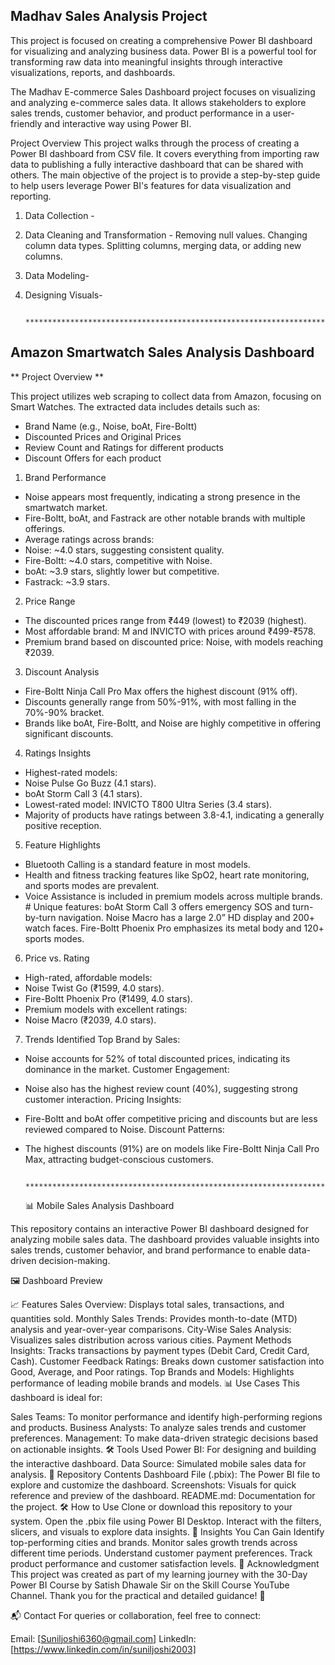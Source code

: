 ## Madhav Sales Analysis Project ##

This project is focused on creating a comprehensive Power BI dashboard for visualizing and analyzing business data.
Power BI is a powerful tool for transforming raw data into meaningful insights through interactive visualizations, reports, and dashboards.

The Madhav E-commerce Sales Dashboard project focuses on visualizing and analyzing e-commerce sales data. It allows stakeholders to explore sales trends, customer behavior, and product performance in a user-friendly and interactive way using Power BI.

Project Overview
This project walks through the process of creating a Power BI dashboard from CSV file. It covers everything from importing raw data to publishing a fully interactive dashboard that can be shared with others. The main objective of the project is to provide a step-by-step guide to help users leverage Power BI's features for data visualization and reporting.

1. Data Collection - 
2. Data Cleaning and Transformation -
     Removing null values.
     Changing column data types.
     Splitting columns, merging data, or adding new columns.
3. Data Modeling-
4. Designing Visuals-
 
          *******************************************************************************************************************************************************************


## Amazon Smartwatch Sales Analysis Dashboard ##

** Project Overview **

This project utilizes web scraping to collect data from Amazon, focusing on Smart Watches. The extracted data includes details such as:

* Brand Name (e.g., Noise, boAt, Fire-Boltt)
* Discounted Prices and Original Prices
* Review Count and Ratings for different products
* Discount Offers for each product

1. Brand Performance
* Noise appears most frequently, indicating a strong presence in the smartwatch market.
* Fire-Boltt, boAt, and Fastrack are other notable brands with multiple offerings.
* Average ratings across brands:
* Noise: ~4.0 stars, suggesting consistent quality.
* Fire-Boltt: ~4.0 stars, competitive with Noise.
* boAt: ~3.9 stars, slightly lower but competitive.
* Fastrack: ~3.9 stars.
  
2. Price Range
* The discounted prices range from ₹449 (lowest) to ₹2039 (highest).
* Most affordable brand: M and INVICTO with prices around ₹499-₹578.
* Premium brand based on discounted price: Noise, with models reaching ₹2039.

3. Discount Analysis
* Fire-Boltt Ninja Call Pro Max offers the highest discount (91% off).
* Discounts generally range from 50%-91%, with most falling in the 70%-90% bracket.
* Brands like boAt, Fire-Boltt, and Noise are highly competitive in offering significant discounts.

4. Ratings Insights
* Highest-rated models:
* Noise Pulse Go Buzz (4.1 stars).
* boAt Storm Call 3 (4.1 stars).
* Lowest-rated model: INVICTO T800 Ultra Series (3.4 stars).
* Majority of products have ratings between 3.8-4.1, indicating a generally positive reception.

5. Feature Highlights
* Bluetooth Calling is a standard feature in most models.
* Health and fitness tracking features like SpO2, heart rate monitoring, and sports modes are prevalent.
* Voice Assistance is included in premium models across multiple brands.
          # Unique features:
          boAt Storm Call 3 offers emergency SOS and turn-by-turn navigation.
          Noise Macro has a large 2.0” HD display and 200+ watch faces.
          Fire-Boltt Phoenix Pro emphasizes its metal body and 120+ sports modes.


6. Price vs. Rating
* High-rated, affordable models:
* Noise Twist Go (₹1599, 4.0 stars).
* Fire-Boltt Phoenix Pro (₹1499, 4.0 stars).
* Premium models with excellent ratings:
* Noise Macro (₹2039, 4.0 stars).

7. Trends Identified
Top Brand by Sales:

* Noise accounts for 52% of total discounted prices, indicating its dominance in the market.
  Customer Engagement:

* Noise also has the highest review count (40%), suggesting strong customer interaction.
 Pricing Insights:

* Fire-Boltt and boAt offer competitive pricing and discounts but are less reviewed compared to Noise.
 Discount Patterns:

* The highest discounts (91%) are on models like Fire-Boltt Ninja Call Pro Max, attracting budget-conscious customers.
  
               *******************************************************************************************************************************************************************

                      


  📊 Mobile Sales Analysis Dashboard
  
This repository contains an interactive Power BI dashboard designed for analyzing mobile sales data. The dashboard provides valuable insights into sales trends, customer behavior, and brand performance to enable data-driven decision-making.

🖼️ Dashboard Preview


📈 Features
Sales Overview: Displays total sales, transactions, and quantities sold.
Monthly Sales Trends: Provides month-to-date (MTD) analysis and year-over-year comparisons.
City-Wise Sales Analysis: Visualizes sales distribution across various cities.
Payment Methods Insights: Tracks transactions by payment types (Debit Card, Credit Card, Cash).
Customer Feedback Ratings: Breaks down customer satisfaction into Good, Average, and Poor ratings.
Top Brands and Models: Highlights performance of leading mobile brands and models.
📊 Use Cases
This dashboard is ideal for:

Sales Teams: To monitor performance and identify high-performing regions and products.
Business Analysts: To analyze sales trends and customer preferences.
Management: To make data-driven strategic decisions based on actionable insights.
🛠️ Tools Used
Power BI: For designing and building the interactive dashboard.
Data Source: Simulated mobile sales data for analysis.
📂 Repository Contents
Dashboard File (.pbix): The Power BI file to explore and customize the dashboard.
Screenshots: Visuals for quick reference and preview of the dashboard.
README.md: Documentation for the project.
🛠️ How to Use
Clone or download this repository to your system.
Open the .pbix file using Power BI Desktop.
Interact with the filters, slicers, and visuals to explore data insights.
🎯 Insights You Can Gain
Identify top-performing cities and brands.
Monitor sales growth trends across different time periods.
Understand customer payment preferences.
Track product performance and customer satisfaction levels.
📢 Acknowledgment
This project was created as part of my learning journey with the 30-Day Power BI Course by Satish Dhawale Sir on the Skill Course YouTube Channel. Thank you for the practical and detailed guidance! 🙏

📬 Contact
For queries or collaboration, feel free to connect:

Email: [Suniljoshi6360@gmail.com]
LinkedIn: [https://www.linkedin.com/in/suniljoshi2003]


